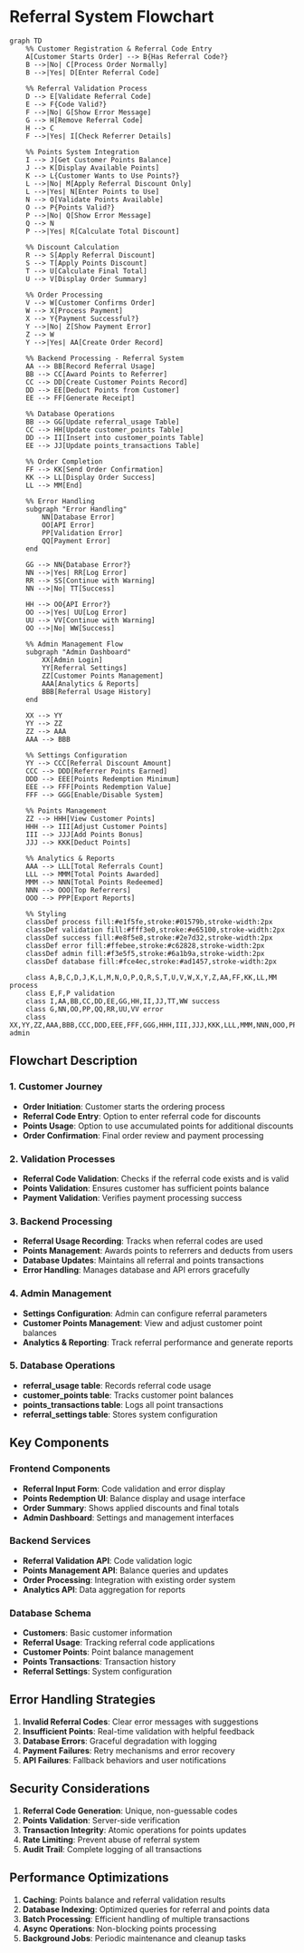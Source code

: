 # Referral System Flowchart

```mermaid
graph TD
    %% Customer Registration & Referral Code Entry
    A[Customer Starts Order] --> B{Has Referral Code?}
    B -->|No| C[Process Order Normally]
    B -->|Yes| D[Enter Referral Code]

    %% Referral Validation Process
    D --> E[Validate Referral Code]
    E --> F{Code Valid?}
    F -->|No| G[Show Error Message]
    G --> H[Remove Referral Code]
    H --> C
    F -->|Yes| I[Check Referrer Details]

    %% Points System Integration
    I --> J[Get Customer Points Balance]
    J --> K[Display Available Points]
    K --> L{Customer Wants to Use Points?}
    L -->|No| M[Apply Referral Discount Only]
    L -->|Yes| N[Enter Points to Use]
    N --> O[Validate Points Available]
    O --> P{Points Valid?}
    P -->|No| Q[Show Error Message]
    Q --> N
    P -->|Yes| R[Calculate Total Discount]

    %% Discount Calculation
    R --> S[Apply Referral Discount]
    S --> T[Apply Points Discount]
    T --> U[Calculate Final Total]
    U --> V[Display Order Summary]

    %% Order Processing
    V --> W[Customer Confirms Order]
    W --> X[Process Payment]
    X --> Y{Payment Successful?}
    Y -->|No| Z[Show Payment Error]
    Z --> W
    Y -->|Yes| AA[Create Order Record]

    %% Backend Processing - Referral System
    AA --> BB[Record Referral Usage]
    BB --> CC[Award Points to Referrer]
    CC --> DD[Create Customer Points Record]
    DD --> EE[Deduct Points from Customer]
    EE --> FF[Generate Receipt]

    %% Database Operations
    BB --> GG[Update referral_usage Table]
    CC --> HH[Update customer_points Table]
    DD --> II[Insert into customer_points Table]
    EE --> JJ[Update points_transactions Table]

    %% Order Completion
    FF --> KK[Send Order Confirmation]
    KK --> LL[Display Order Success]
    LL --> MM[End]

    %% Error Handling
    subgraph "Error Handling"
        NN[Database Error]
        OO[API Error]
        PP[Validation Error]
        QQ[Payment Error]
    end

    GG --> NN{Database Error?}
    NN -->|Yes| RR[Log Error]
    RR --> SS[Continue with Warning]
    NN -->|No| TT[Success]

    HH --> OO{API Error?}
    OO -->|Yes| UU[Log Error]
    UU --> VV[Continue with Warning]
    OO -->|No| WW[Success]

    %% Admin Management Flow
    subgraph "Admin Dashboard"
        XX[Admin Login]
        YY[Referral Settings]
        ZZ[Customer Points Management]
        AAA[Analytics & Reports]
        BBB[Referral Usage History]
    end

    XX --> YY
    YY --> ZZ
    ZZ --> AAA
    AAA --> BBB

    %% Settings Configuration
    YY --> CCC[Referral Discount Amount]
    CCC --> DDD[Referrer Points Earned]
    DDD --> EEE[Points Redemption Minimum]
    EEE --> FFF[Points Redemption Value]
    FFF --> GGG[Enable/Disable System]

    %% Points Management
    ZZ --> HHH[View Customer Points]
    HHH --> III[Adjust Customer Points]
    III --> JJJ[Add Points Bonus]
    JJJ --> KKK[Deduct Points]

    %% Analytics & Reports
    AAA --> LLL[Total Referrals Count]
    LLL --> MMM[Total Points Awarded]
    MMM --> NNN[Total Points Redeemed]
    NNN --> OOO[Top Referrers]
    OOO --> PPP[Export Reports]

    %% Styling
    classDef process fill:#e1f5fe,stroke:#01579b,stroke-width:2px
    classDef validation fill:#fff3e0,stroke:#e65100,stroke-width:2px
    classDef success fill:#e8f5e8,stroke:#2e7d32,stroke-width:2px
    classDef error fill:#ffebee,stroke:#c62828,stroke-width:2px
    classDef admin fill:#f3e5f5,stroke:#6a1b9a,stroke-width:2px
    classDef database fill:#fce4ec,stroke:#ad1457,stroke-width:2px

    class A,B,C,D,J,K,L,M,N,O,P,Q,R,S,T,U,V,W,X,Y,Z,AA,FF,KK,LL,MM process
    class E,F,P validation
    class I,AA,BB,CC,DD,EE,GG,HH,II,JJ,TT,WW success
    class G,NN,OO,PP,QQ,RR,UU,VV error
    class XX,YY,ZZ,AAA,BBB,CCC,DDD,EEE,FFF,GGG,HHH,III,JJJ,KKK,LLL,MMM,NNN,OOO,PPP admin
```

## Flowchart Description

### 1. **Customer Journey**
- **Order Initiation**: Customer starts the ordering process
- **Referral Code Entry**: Option to enter referral code for discounts
- **Points Usage**: Option to use accumulated points for additional discounts
- **Order Confirmation**: Final order review and payment processing

### 2. **Validation Processes**
- **Referral Code Validation**: Checks if the referral code exists and is valid
- **Points Validation**: Ensures customer has sufficient points balance
- **Payment Validation**: Verifies payment processing success

### 3. **Backend Processing**
- **Referral Usage Recording**: Tracks when referral codes are used
- **Points Management**: Awards points to referrers and deducts from users
- **Database Updates**: Maintains all referral and points transactions
- **Error Handling**: Manages database and API errors gracefully

### 4. **Admin Management**
- **Settings Configuration**: Admin can configure referral parameters
- **Customer Points Management**: View and adjust customer point balances
- **Analytics & Reporting**: Track referral performance and generate reports

### 5. **Database Operations**
- **referral_usage table**: Records referral code usage
- **customer_points table**: Tracks customer point balances
- **points_transactions table**: Logs all point transactions
- **referral_settings table**: Stores system configuration

## Key Components

### Frontend Components
- **Referral Input Form**: Code validation and error display
- **Points Redemption UI**: Balance display and usage interface
- **Order Summary**: Shows applied discounts and final totals
- **Admin Dashboard**: Settings and management interfaces

### Backend Services
- **Referral Validation API**: Code validation logic
- **Points Management API**: Balance queries and updates
- **Order Processing**: Integration with existing order system
- **Analytics API**: Data aggregation for reports

### Database Schema
- **Customers**: Basic customer information
- **Referral Usage**: Tracking referral code applications
- **Customer Points**: Point balance management
- **Points Transactions**: Transaction history
- **Referral Settings**: System configuration

## Error Handling Strategies

1. **Invalid Referral Codes**: Clear error messages with suggestions
2. **Insufficient Points**: Real-time validation with helpful feedback
3. **Database Errors**: Graceful degradation with logging
4. **Payment Failures**: Retry mechanisms and error recovery
5. **API Failures**: Fallback behaviors and user notifications

## Security Considerations

1. **Referral Code Generation**: Unique, non-guessable codes
2. **Points Validation**: Server-side verification
3. **Transaction Integrity**: Atomic operations for points updates
4. **Rate Limiting**: Prevent abuse of referral system
5. **Audit Trail**: Complete logging of all transactions

## Performance Optimizations

1. **Caching**: Points balance and referral validation results
2. **Database Indexing**: Optimized queries for referral and points data
3. **Batch Processing**: Efficient handling of multiple transactions
4. **Async Operations**: Non-blocking points processing
5. **Background Jobs**: Periodic maintenance and cleanup tasks